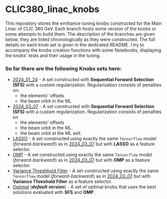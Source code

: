 # CLIC380_linac_knobs

This repository stores the emittance tuning knobs constructed for the Main Linac of CLIC 380 GeV. Each branch hosts some version of the knobs or some attempts to build them. 
The description of the branches are given below, they are listed chronologically as they were constructed. The full details on each knob set is given in the dedicated README. 
I try to accompany the knobs creation functions with some Notebooks, displaying the knobs' tests and their usage in the tuning.

### So far there are the following Knobs sets here:
- [2024_01_24](https://github.com/drozzoff/CLIC380_linac_knobs/tree/2024_01_24) - A set constructed with **Sequential Forward Selection (SFS)** with a custom regularization. Regularization consists of penalties on:
	- the elements' offsets
	- the beam orbit in the ML.
- [2024_03_07](https://github.com/drozzoff/CLIC380_linac_knobs/tree/2024_03_07) - A set constructed with **Sequential Forward Selection (SFS)** with a custom regularization. Regularization consists of penalties on
	- the elements' offsets
	- the beam orbit in the ML.
	- the beam orbit at the ML exit.
- [LASSO](https://github.com/drozzoff/CLIC380_linac_knobs/tree/Lasso) - A set constructed using exactly the same `Tensorflow` model (*forward-backward*!) as in [2024_03_07](https://github.com/drozzoff/CLIC380_linac_knobs/tree/2024_03_07) but with **LASSO** as a feature selector.
- [OMP](https://github.com/drozzoff/CLIC380_linac_knobs/tree/OMP) - A set constructed using exactly the same `Tensorflow` model (*forward-backward*!) as in [2024_03_07](https://github.com/drozzoff/CLIC380_linac_knobs/tree/2024_03_07) but with **OMP** as a feature selector.
- [Variance Threshhold Filter](https://github.com/drozzoff/CLIC380_linac_knobs/tree/Variance_threshold) - A set constructed using exactly the same `Tensorflow` model (*forward-backward*!) as in [2024_03_07](https://github.com/drozzoff/CLIC380_linac_knobs/tree/2024_03_07) but with **Variance Threshold Filter** as a feature selector.
- [Optimal](https://github.com/drozzoff/CLIC380_linac_knobs/tree/2024_10_09) (***default version***) - A set of optimal knobs that uses the best solutions evaluated with **SFS** and **OMP**.